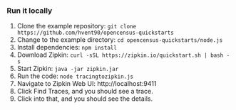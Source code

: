 ### Run it locally
1. Clone the example repository: `git clone https://github.com/hvent90/opencensus-quickstarts`
2. Change to the example directory: `cd opencensus-quickstarts/node.js`
3. Install dependencies: `npm install`
4. Download Zipkin: `curl -sSL https://zipkin.io/quickstart.sh | bash -s`
5. Start Zipkin: `java -jar zipkin.jar`
6. Run the code: `node tracingtozipkin.js`
7. Navigate to Zipkin Web UI: http://localhost:9411
8. Click Find Traces, and you should see a trace.
9. Click into that, and you should see the details.
